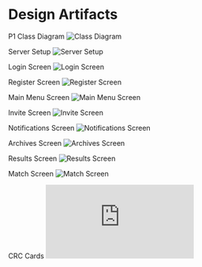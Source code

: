 # Design Artifacts
P1 Class Diagram
![Class Diagram](https://github.com/CS414-Runtime-Terrors/cs414-f20-runtimeterrors/blob/master/pictures/P2%20class%20diagram.png)

Server Setup
![Server Setup](https://github.com/CS414-Runtime-Terrors/cs414-f20-runtimeterrors/blob/master/pictures/multi-server-setup.png)

Login Screen
![Login Screen](https://github.com/CS414-Runtime-Terrors/cs414-f20-runtimeterrors/blob/master/pictures/Login%20Screen.png)

Register Screen
![Register Screen](https://github.com/CS414-Runtime-Terrors/cs414-f20-runtimeterrors/blob/master/pictures/Register%20Screen.png)

Main Menu Screen
![Main Menu Screen](https://github.com/CS414-Runtime-Terrors/cs414-f20-runtimeterrors/blob/master/pictures/Main%20Menu%20Screen.png)

Invite Screen
![Invite Screen](https://github.com/CS414-Runtime-Terrors/cs414-f20-runtimeterrors/blob/master/pictures/Invite%20Screen.png)

Notifications Screen
![Notifications Screen](https://github.com/CS414-Runtime-Terrors/cs414-f20-runtimeterrors/blob/master/pictures/Notifications%20Screen.png)

Archives Screen
![Archives Screen](https://github.com/CS414-Runtime-Terrors/cs414-f20-runtimeterrors/blob/master/pictures/Archives%20Screen.png)

Results Screen
![Results Screen](https://github.com/CS414-Runtime-Terrors/cs414-f20-runtimeterrors/blob/master/pictures/Results%20Screen.png)

Match Screen
![Match Screen](https://github.com/CS414-Runtime-Terrors/cs414-f20-runtimeterrors/blob/master/pictures/Game%20Screen.png)

CRC Cards
![CRC Cards](https://github.com/CS414-Runtime-Terrors/cs414-f20-runtimeterrors/blob/master/deliverables/CRC%20Cards.pdf)
